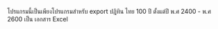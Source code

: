 โปรแกรมนี้เป็นเพียงโปรแกรมสำหรับ export ปฎิทิน ไทย 100 ปี ตั้งแต่ปี พ.ศ 2400 - พ.ศ 2600 เป็น เอกสาร Excel